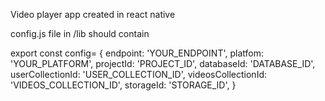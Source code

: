 Video player app created in react native

config.js file in /lib should contain

export const config= {
    endpoint: 'YOUR_ENDPOINT',
    platfom: 'YOUR_PLATFORM',
    projectId: 'PROJECT_ID',
    databaseId: 'DATABASE_ID',
    userCollectionId: 'USER_COLLECTION_ID',
    videosCollectionId: 'VIDEOS_COLLECTION_ID',
    storageId: 'STORAGE_ID',
}